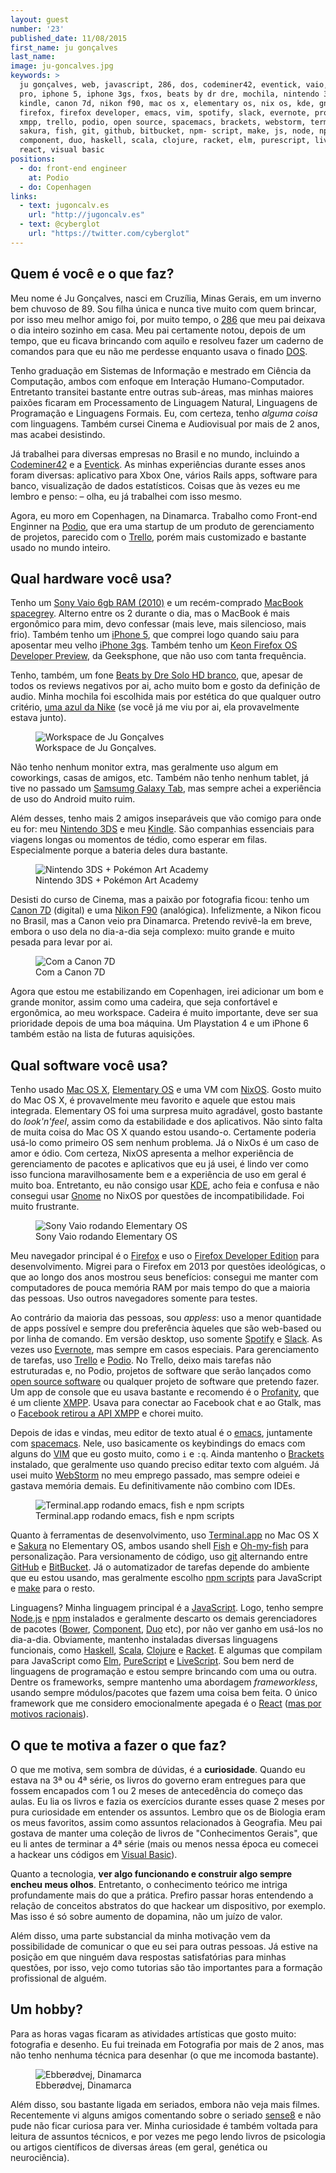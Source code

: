 ```yaml
---
layout: guest
number: '23'
published_date: 11/08/2015
first_name: ju gonçalves
last_name:
image: ju-goncalves.jpg
keywords: >
  ju gonçalves, web, javascript, 286, dos, codeminer42, eventick, vaio, macbook
  pro, iphone 5, iphone 3gs, fxos, beats by dr dre, mochila, nintendo 3ds,
  kindle, canon 7d, nikon f90, mac os x, elementary os, nix os, kde, gnome,
  firefox, firefox developer, emacs, vim, spotify, slack, evernote, profanity,
  xmpp, trello, podio, open source, spacemacs, brackets, webstorm, terminal,
  sakura, fish, git, github, bitbucket, npm- script, make, js, node, npm, bower,
  component, duo, haskell, scala, clojure, racket, elm, purescript, livescript,
  react, visual basic
positions:
  - do: front-end engineer
    at: Podio
  - do: Copenhagen
links:
  - text: jugoncalv.es
    url: "http://jugoncalv.es"
  - text: @cyberglot
    url: "https://twitter.com/cyberglot"
---
```



## Quem é você e o que faz?

Meu nome é Ju Gonçalves, nasci em Cruzília, Minas Gerais, em um inverno bem
chuvoso de 89. Sou filha única e nunca tive muito com quem brincar, por isso meu
melhor amigo foi, por muito tempo, o [286][286] que meu pai deixava o dia
inteiro sozinho em casa. Meu pai certamente notou, depois de um tempo, que eu
ficava brincando com aquilo e resolveu fazer um caderno de comandos para que eu
não me perdesse enquanto usava o finado [DOS][dos].

Tenho graduação em Sistemas de Informação e mestrado em Ciência da Computação,
ambos com enfoque em Interação Humano-Computador. Entretanto transitei bastante
entre outras sub-áreas, mas minhas maiores paixões ficaram em Processamento de
Linguagem Natural, Linguagens de Programação e Linguagens Formais. Eu, com
certeza, tenho *alguma coisa* com linguagens. Também cursei Cinema e Audiovisual
por mais de 2 anos, mas acabei desistindo.

Já trabalhei para diversas empresas no Brasil e no mundo, incluindo a
[Codeminer42][cm42] e a [Eventick][eventick]. As minhas experiências durante
esses anos foram diversas: aplicativo para Xbox One, vários Rails apps, software
para banco, visualização de dados estatísticos. Coisas que às vezes eu me lembro
e penso: – olha, eu já trabalhei com isso mesmo.

Agora, eu moro em Copenhagen, na Dinamarca. Trabalho como Front-end Enginner na
[Podio][podio], que era uma startup de um produto de gerenciamento de projetos,
parecido com o [Trello][trello], porém mais customizado e bastante usado no
mundo inteiro.


[286]: http://vignette4.wikia.nocookie.net/uncyclopedia/images/3/31/286.jpg
[dos]: https://en.wikipedia.org/wiki/DOS
[cm42]: http://www.codeminer42.com/
[eventick]: https://www.eventick.com.br/
[podio]: https://podio.com/
[trello]: http://trello.com/


## Qual hardware você usa?

Tenho um [Sony Vaio 6gb RAM (2010)][vaio] e um recém-comprado
[MacBook spacegrey][macbook]. Alterno entre os 2 durante o dia, mas o MacBook é
mais ergonômico para mim, devo confessar (mais leve, mais silencioso, mais
frio). Também tenho um [iPhone 5][iphone5], que comprei logo quando saiu para
aposentar meu velho [iPhone 3gs][iphone3gs]. Também tenho um
[Keon Firefox OS Developer Preview][fxos], da Geeksphone, que não uso com tanta
frequência.

Tenho, também, um fone [Beats by Dre Solo HD branco][beats], que, apesar
de todos os reviews negativos por ai, acho muito bom e gosto da
definição de audio. Minha mochila foi escolhida mais por estética do que
qualquer outro critério, [uma azul da Nike][mochila] (se você já me viu
por ai, ela provavelmente estava junto).

<figure class="image-fit">
  <img src="/images/content/ju-goncalves-workspace.jpg"
       alt="Workspace de Ju Gonçalves" />
  <figcaption class="caption-top">
    Workspace de Ju Gonçalves.
  </figcaption>
</figure>

Não tenho nenhum monitor extra, mas geralmente uso algum em coworkings, casas de
amigos, etc. Também não tenho nenhum tablet, já tive no passado um
[Samsumg Galaxy Tab][tab], mas sempre achei a experiência de uso do Android
muito ruim.

Além desses, tenho mais 2 amigos inseparáveis que vão comigo para onde eu for:
meu [Nintendo 3DS][3ds] e meu [Kindle][kindle]. São companhias essenciais para
viagens longas ou momentos de tédio, como esperar em filas. Especialmente porque
a bateria deles dura bastante.

<figure class="image-fit">
  <img src="/images/content/ju-goncalves-3ds.jpg"
       alt="Nintendo 3DS + Pokémon Art Academy" />
  <figcaption class="caption-bottom">
    Nintendo 3DS + Pokémon Art Academy
  </figcaption>
</figure>

Desisti do curso de Cinema, mas a paixão por fotografia ficou: tenho um
[Canon 7D][canon] (digital) e uma [Nikon F90][nikon] (analógica). Infelizmente,
a Nikon ficou no Brasil, mas a Canon veio pra Dinamarca. Pretendo revivê-la em
breve, embora o uso dela no dia-a-dia seja complexo: muito grande e muito pesada
para levar por ai.

<figure class="image-fit">
  <img src="/images/content/ju-goncalves-canon7d.jpg"
       alt="Com a Canon 7D" />
  <figcaption class="caption-top">
    Com a Canon 7D
  </figcaption>
</figure>

Agora que estou me estabilizando em Copenhagen, irei adicionar um bom e grande
monitor, assim como uma cadeira, que seja confortável e ergonômica, ao meu
workspace. Cadeira é muito importante, deve ser sua prioridade depois de uma boa
máquina. Um Playstation 4 e um iPhone 6 também estão na lista de futuras
aquisições.


[vaio]: http://cdn.instructables.com/FN8/HCS7/GVA8VEGE/FN8HCS7GVA8VEGE.MEDIUM.jpg
[macbook]: http://www.trustedreviews.com/12-inch-macbook-2015-review
[iphone5]: http://www.techtudo.com.br/tudo-sobre/iphone-5.html
[iphone3gs]: http://www.techtudo.com.br/tudo-sobre/iphone-3gs.html
[fxos]: http://gadgetynews.com/wp-content/uploads/2013/01/Firefox-phone-keon-peak.jpg
[beats]: http://www.digitaltrends.com/headphone-reviews/beats-by-dr-dre-solo-review/
[mochila]: https://standupskateshop.com/wp-content/uploads/2013/04/NIKE-PIEDMONT-BACKPACK-BLUE-RED.jpg
[tab]: http://cdn2.gsmarena.com/vv/pics/samsung/samsung-p1010-galaxy-tab-wi-fi-1.jpg
[3ds]: http://www.techtudo.com.br/tudo-sobre/nintendo-3ds.html
[kindle]: http://www.techtudo.com.br/tudo-sobre/kindle.html
[canon]: http://www.techtudo.com.br/tudo-sobre/canon-eos-7d.html
[nikon]: https://upload.wikimedia.org/wikipedia/commons/b/b9/Nikon_n90s.JPG


## Qual software você usa?

Tenho usado [Mac OS X][macosx], [Elementary OS][elementary] e uma VM com
[NixOS][nix]. Gosto muito do Mac OS X, é provavelmente meu favorito e aquele que
estou mais integrada. Elementary OS foi uma surpresa muito agradável, gosto
bastante do *look'n'feel*, assim como da estabilidade e dos aplicativos. Não
sinto falta de muita coisa do Mac OS X quando estou usando-o. Certamente poderia
usá-lo como primeiro OS sem nenhum problema. Já o NixOs é um caso de amor e
ódio. Com certeza, NixOS apresenta a melhor experiência de gerenciamento de
pacotes e aplicativos que eu já usei, é lindo ver como isso funciona
maravilhosamente bem e a experiência de uso em geral é muito boa. Entretanto, eu
não consigo usar [KDE][kde], acho feia e confusa e não consegui usar
[Gnome][gnome] no NixOS por questões de incompatibilidade. Foi muito frustrante.

<figure class="image-fit">
  <img
    src="/images/content/ju-goncalves-elementary.jpg"
    alt="Sony Vaio rodando Elementary OS" />
  <figcaption class="caption-bottom">
    Sony Vaio rodando Elementary OS
  </figcaption>
</figure>

Meu navegador principal é o [Firefox][firefox] e uso o
[Firefox Developer Edition][firefox-dev] para desenvolvimento. Migrei para o
Firefox em 2013 por questões ideológicas, o que ao longo dos anos mostrou seus
benefícios: consegui me manter com computadores de pouca memória RAM por mais
tempo do que a maioria das pessoas. Uso outros navegadores somente para testes.

Ao contrário da maioria das pessoas, sou *appless*: uso a menor quantidade de
apps possível e sempre dou preferência àqueles que são web-based ou por linha de
comando. Em versão desktop, uso somente [Spotify][spotify] e [Slack][slack]. As
vezes uso [Evernote][evernote], mas sempre em casos especiais. Para
gerenciamento de tarefas, uso [Trello][trello] e [Podio][podio]. No Trello,
deixo mais tarefas não estruturadas e, no Podio, projetos de software que serão
lançados como [open source software][opensource] ou qualquer projeto de software
que pretendo fazer. Um app de console que eu usava bastante e recomendo é o
[Profanity][profanity], que é um cliente [XMPP][xmpp]. Usava para conectar ao
Facebook chat e ao Gtalk, mas o
[Facebook retirou a API XMPP][fb-deprecates-xmpp] e chorei muito.

Depois de idas e vindas, meu editor de texto atual é o [emacs][emacs],
juntamente com [spacemacs][spacemacs]. Nele, uso basicamente os keybindings do
emacs com alguns do [VIM][vim] que eu gosto muito, como `i` e `:q`. Ainda
mantenho o [Brackets][brackets] instalado, que geralmente uso quando preciso
editar texto com alguém. Já usei muito [WebStorm][webstorm] no meu emprego
passado, mas sempre odeiei e gastava memória demais. Eu definitivamente não
combino com IDEs.

<figure class="image-fit">
  <img src="/images/content/ju-goncalves-emacs-terminal-fish.jpg"
       alt="Terminal.app rodando emacs, fish e npm scripts" />
  <figcaption class="caption-bottom">
    Terminal.app rodando emacs, fish e npm scripts
  </figcaption>
</figure>

Quanto à ferramentas de desenvolvimento, uso [Terminal.app][terminal] no Mac OS
X e [Sakura][sakura] no Elementary OS, ambos usando shell [Fish][fish] e
[Oh-my-fish][ohmyfish] para personalização. Para versionamento de código, uso
[git][git] alternando entre [GitHub][github] e [BitBucket][bitbucket]. Já o
automatizador de tarefas depende do ambiente que eu estou usando, mas geralmente
escolho [npm scripts][npm-script] para JavaScript e [make][make] para o resto.

Linguagens? Minha linguagem principal é a [JavaScript][js]. Logo, tenho sempre
[Node.js][node] e [npm][npm] instalados e geralmente descarto os demais
gerenciadores de pacotes ([Bower][bower], [Component][component], [Duo][duo]
etc), por não ver ganho em usá-los no dia-a-dia. Obviamente, mantenho instaladas
diversas linguagens funcionais, como [Haskell][haskell], [Scala][scala],
[Clojure][clojure] e [Racket][racket]. E algumas que compilam para JavaScript
como [Elm][elm], [PureScript][purescript] e [LiveScript][livescript]. Sou bem
nerd de linguagens de programação e estou sempre brincando com uma ou outra.
Dentre os frameworks, sempre mantenho uma abordagem *frameworkless*, usando
sempre módulos/pacotes que fazem uma coisa bem feita. O único framework que me
considero emocionalmente apegada é o [React][react]
([mas por motivos racionais][react-is-awesome]).


[macosx]: https://pt.wikipedia.org/wiki/OS_X
[elementary]: https://elementary.io/
[nix]: http://nixos.org/
[kde]: https://www.kde.org/
[gnome]: https://www.gnome.org/
[firefox]: https://www.mozilla.org/en-US/firefox/new/
[firefox-dev]: https://www.mozilla.org/en-US/firefox/developer/
[emacs]: https://www.gnu.org/software/emacs/
[vim]: http://www.vim.org/
[spotify]: https://www.spotify.com/
[slack]: https://slack.com/
[evernote]: https://evernote.com/
[profanity]: http://www.profanity.im/
[xmpp]: http://xmpp.org/
[fb-deprecates-xmpp]: https://developers.facebook.com/docs/chat
[opensource]: https://en.wikipedia.org/wiki/Open-source_software
[spacemacs]: https://github.com/syl20bnr/spacemacs
[sublime]: http://www.sublimetext.com/3
[brackets]: http://brackets.io/
[webstorm]: https://www.jetbrains.com/webstorm/
[terminal]: https://en.wikipedia.org/wiki/Terminal_%28OS_X%29
[sakura]: https://launchpad.net/sakura
[fish]: http://fishshell.com/
[ohmyfish]: http://bpinto.github.io/oh-my-fish/
[git]: https://git-scm.com/
[github]: https://github.com/jugoncalves
[bitbucket]: https://bitbucket.org/jugoncalves
[npm-script]: http://blog.keithcirkel.co.uk/how-to-use-npm-as-a-build-tool/
[make]: http://www.gnu.org/software/make/
[js]: https://www.javascript.com/
[node]: https://nodejs.org/
[npm]: http://npmjs.com/
[bower]: http://bower.io/
[component]: https://github.com/componentjs/component
[duo]: http://duojs.org/
[haskell]: https://www.haskell.org/
[scala]: http://www.scala-lang.org/
[clojure]: http://clojure.org/
[racket]: http://racket-lang.org/
[elm]: http://elm-lang.org/
[purescript]: http://www.purescript.org/
[livescript]: http://livescript.net/
[react]: http://facebook.github.io/react/
[react-is-awesome]: http://jlongster.com/Removing-User-Interface-Complexity,-or-Why-React-is-Awesome


## O que te motiva a fazer o que faz?

O que me motiva, sem sombra de dúvidas, é a __curiosidade__. Quando eu estava na
3ª ou 4ª série, os livros do governo eram entregues para que fossem encapados
com 1 ou 2 meses de antecedência do começo das aulas. Eu lia os livros e fazia
os exercícios durante esses quase 2 meses por pura curiosidade em entender os
assuntos. Lembro que os de Biologia eram os meus favoritos, assim como assuntos
relacionados à Geografia. Meu pai gostava de manter uma coleção de livros de
"Conhecimentos Gerais", que eu li antes de terminar a 4ª série (mais ou menos
nessa época eu comecei a hackear uns códigos em [Visual Basic][vb]).

Quanto a tecnologia, __ver algo funcionando e construir algo sempre encheu meus
olhos__. Entretanto, o conhecimento teórico me intriga profundamente mais do que
a prática. Prefiro passar horas entendendo a relação de conceitos abstratos do
que hackear um dispositivo, por exemplo. Mas isso é só sobre aumento de
dopamina, não um juízo de valor.

Além disso, uma parte substancial da minha motivação vem da possibilidade de
comunicar o que eu sei para outras pessoas. Já estive na posição em que ninguém
dava respostas satisfatórias para minhas questões, por isso, vejo como tutorias
são tão importantes para a formação profissional de alguém.


[vb]: https://en.wikipedia.org/wiki/Visual_Basic


## Um hobby?

Para as horas vagas ficaram as atividades artísticas que gosto muito: fotografia
e desenho. Eu fui treinada em Fotografia por mais de 2 anos, mas não tenho
nenhuma técnica para desenhar (o que me incomoda bastante).

<figure class="image-fit">
  <img src="/images/content/ju-goncalves-holte.jpg"
       alt="Ebberødvej, Dinamarca" />
  <figcaption class="caption-bottom">
    Ebberødvej, Dinamarca
  </figcaption>
</figure>

Além disso, sou bastante ligada em seriados, embora não veja mais filmes.
Recentemente vi alguns amigos comentando sobre o seriado [sense8][sense8] e não
pude não ficar curiosa para ver. Minha curiosidade é também voltada para leitura
de assuntos técnicos, e por vezes me pego lendo livros de psicologia ou artigos
científicos de diversas áreas (em geral, genética ou neurociência).


[sense8]: http://www.imdb.com/title/tt2431438/
